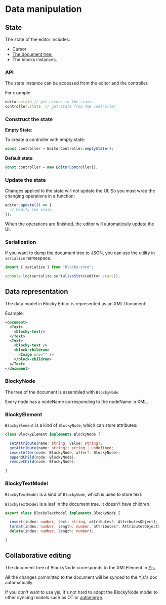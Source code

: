 
# Data manipulation

## State

The state of the editor includes:

- Cursor
- [The document tree.](#data-representation)
- The blocks instances.

### API

The state instance can be accessed from the editor and the controller.

For example:

```typescript
editor.state // get access to the state. 
controller.state  // get state from the controller
```

### Construct the state


**Empty State:**

To create a controller with empty state:

```typescript
const controller = EditorController.emptyState();
```

**Default state:**

```typescript
const controller = new EditorController();
```

### Update the state

Changes applied to the state will not update the UI. So you must wrap the changing operations in a function:

```typescript
editor.update(() => {
  // Modify the state
});
```

When the operations are finished, the editor will automatically update the UI.

### Serialization

If you want to dump the document tree to JSON, you can use the utility in `serialize` namespace.

```typescript
import { serialize } from "blocky-core";

console.log(serialize.serializeState(editor.state));
```

## Data representation

The data model in Blocky Editor is represented as an XML Document:

Example:

```xml
<document>
  <Text>
    <blocky-text/>
  </Text>
  <Text>
    <blocky-text />
    <block-children>
      <Image src="" />
    </block-children>
  </Text>
</document>
```

### BlockyNode

The tree of the document is assembled with `BlockyNode`.

Every node has a nodeName corresponding to the nodeName in XML.

### BlockyElement

`BlockyElement` is a kind of `BlockyNode`,
which can store attributes:

```typescript
class BlockyElement implements BlockyNode {

  setAttribute(name: string, value: string);
  getAttribute(name: string): string | undefined;
  insertAfter(node: BlockyNode, after?: BlockyNode);
  appendChild(node: BlockyNode);
  removeChild(node: BlockyNode);

}
```

### BlockyTextModel

`BlockyTextModel` is a kind of `BlockyNode`, which
is used to store text.

`BlockyTextModel` is a leaf in the document tree.
It doesn't have children.

```typescript
export class BlockyTextModel implements BlockyNode {

  insert(index: number, text: string, attributes?: AttributesObject);
  format(index: number, length: number, attributes?: AttributesObject);
  delete(index: number, length: number);

}
```

## Collaborative editing

The document tree of BlockyNode corresponds to the XMLElement in [Yjs](https://github.com/yjs/yjs).

All the changes committed to the document will be synced to the Yjs's doc automatically.

If you don't want to use yjs, it's not hard to adapt the BlockyNode model to other syncing models such as OT or [automerge](https://github.com/automerge/automerge).
